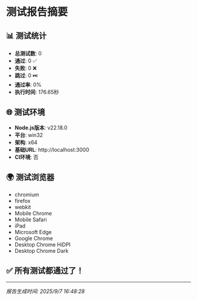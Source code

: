 # 测试报告摘要

## 📊 测试统计

- **总测试数**: 0
- **通过**: 0 ✅
- **失败**: 0 ❌
- **跳过**: 0 ⏭️
- **通过率**: 0%
- **执行时间**: 176.65秒

## 🌐 测试环境

- **Node.js版本**: v22.18.0
- **平台**: win32
- **架构**: x64
- **基础URL**: http://localhost:3000
- **CI环境**: 否

## 🌍 测试浏览器

- chromium
- firefox
- webkit
- Mobile Chrome
- Mobile Safari
- iPad
- Microsoft Edge
- Google Chrome
- Desktop Chrome HiDPI
- Desktop Chrome Dark

## ✅ 所有测试都通过了！

---

_报告生成时间: 2025/9/7 16:48:28_
